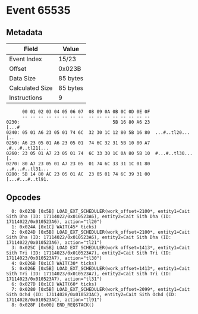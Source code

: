 # Event 65535

## Metadata

| Field           | Value    |
|-----------------|----------|
| Event Index     | 15/23    |
| Offset          | 0x023B   |
| Data Size       | 85 bytes |
| Calculated Size | 85 bytes |
| Instructions    | 9        |

```
      00 01 02 03 04 05 06 07  08 09 0A 0B 0C 0D 0E 0F
      -- -- -- -- -- -- -- --  -- -- -- -- -- -- -- --
0230:                                   5B 16 80 A6 23             [...#
0240: 05 01 A6 23 05 01 74 6C  32 30 1C 12 80 5B 16 80  ...#..tl20...[..
0250: A6 23 05 01 A6 23 05 01  74 6C 32 31 5B 10 80 A7  .#...#..tl21[...
0260: 23 05 01 A7 23 05 01 74  6C 33 30 1C 0A 80 5B 10  #...#..tl30...[.
0270: 80 A7 23 05 01 A7 23 05  01 74 6C 33 31 1C 01 80  ..#...#..tl31...
0280: 5B 14 80 AC 23 05 01 AC  23 05 01 74 6C 39 31 00  [...#...#..tl91.
```

## Opcodes

```
  0: 0x023B [0x5B] LOAD_EXT_SCHEDULER(work_offset=2100*, entity1=Cait Sith Dha (ID: 17114022/0x010523A6), entity2=Cait Sith Dha (ID: 17114022/0x010523A6), action="tl20")
  1: 0x024A [0x1C] WAIT(45* ticks)
  2: 0x024D [0x5B] LOAD_EXT_SCHEDULER(work_offset=2100*, entity1=Cait Sith Dha (ID: 17114022/0x010523A6), entity2=Cait Sith Dha (ID: 17114022/0x010523A6), action="tl21")
  3: 0x025C [0x5B] LOAD_EXT_SCHEDULER(work_offset=1413*, entity1=Cait Sith Tri (ID: 17114023/0x010523A7), entity2=Cait Sith Tri (ID: 17114023/0x010523A7), action="tl30")
  4: 0x026B [0x1C] WAIT(30* ticks)
  5: 0x026E [0x5B] LOAD_EXT_SCHEDULER(work_offset=1413*, entity1=Cait Sith Tri (ID: 17114023/0x010523A7), entity2=Cait Sith Tri (ID: 17114023/0x010523A7), action="tl31")
  6: 0x027D [0x1C] WAIT(60* ticks)
  7: 0x0280 [0x5B] LOAD_EXT_SCHEDULER(work_offset=2099*, entity1=Cait Sith Ochd (ID: 17114028/0x010523AC), entity2=Cait Sith Ochd (ID: 17114028/0x010523AC), action="tl91")
  8: 0x028F [0x00] END_REQSTACK()
```
